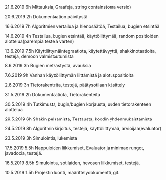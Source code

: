 21.6.2019 6h Mittauksia, Graafeja, string contains(oma versio)

20.6.2019 2h Dokumentaation päivitystä

16.6.2019 7h Algoritmien vertailua ja hienosäätöä, Testailua, bugien etsintää

14.6.2019 4h Testailua, bugien etsintää, käyttöliittymää, random positioiden alottelua(parempia testejä varten)

13.6.2019 7.5h Käyttliittymäintegraatiota, käytettävyyttä, shakkinotaatioita, testejä, demoon valmistautumista

8.6.2019 3h Bugien metsästystä, avauksia

7.6.2019 9h Vanhan käyttöliittymän liittämistä ja alotuspositioita

2.6.2019 3h Tietorakenteita, testejä, päätysotilaan käsittely

31.5.2019 2h Dokumentaatiota, Tietorakenteita

30.5.2019 4h Tutkimusta, bugin/bugien korjausta, uuden tietorakenteen alottelua

29.5.2019 6h Shakin pelaamista, Testausta, koodin yhdenmukaistamista

24.5.2019 8h Algoritmin kirjoitus, testejä, käyttöliittymää, arvioijaa(evaluator)

23.5.2019 3h   Simulointia, lukemista

17.5.2019 5.5h   Nappuloiden liikkumiset, Evaluator ja minimax rungot, javadocia, testejä. 

16.5.2019 8.5h Simulointia, sotilaiden, hevosen liikkumiset, testejä.

10.5.2019 1.5h Projektin luonti, määrittelydokumentti, git.
